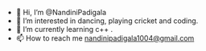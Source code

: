 - 👋 Hi, I’m @NandiniPadigala
- 👀 I’m interested in dancing, playing cricket and coding.
- 🌱 I’m currently learning c++ .
- 📫 How to reach me nandinipadigala1004@gmail.com

<!---
NandiniPadigala/NandiniPadigala is a ✨ special ✨ repository because its `README.md` (this file) appears on your GitHub profile.
You can click the Preview link to take a look at your changes.
--->
